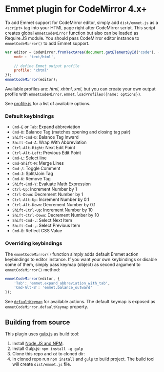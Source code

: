 # Emmet plugin for CodeMirror 4.x+

To add Emmet support for CodeMirror editor, simply add `dist/emmet.js` as a `<script>` tag into your HTML page right after CodeMirror script. This script creates global `emmetCodeMirror` function but also can be loaded as Require.JS module. You should pass CodeMirror editor instance to `emmetCodeMirror()` to add Emmet support.

```js
var editor = CodeMirror.fromTextArea(document.getElementById("code"), {
	mode : 'text/html',
	
	// define Emmet output profile
	profile: 'xhtml'
});
emmetCodeMirror(editor);
```

Available profiles are: _html_, _xhtml_, _xml_, but you can create your own output profile with 
`emmetCodeMirror.emmet.loadProfiles({name: options})`.

See [profile.js](https://github.com/emmetio/emmet/blob/master/lib/assets/profile.js#L30)
for a list of available options.

### Default keybindings
* `Cmd-E` or `Tab`: Expand abbreviation
* `Cmd-D`: Balance Tag (matches opening and closing tag pair)
* `Shift-Cmd-D`: Balance Tag Inward
* `Shift-Cmd-A`: Wrap With Abbreviation
* `Ctrl-Alt-Right`: Next Edit Point
* `Ctrl-Alt-Left`: Previous Edit Point
* `Cmd-L`: Select line
* `Cmd-Shift-M`: Merge Lines
* `Cmd-/`: Toggle Comment
* `Cmd-J`: Split/Join Tag
* `Cmd-K`: Remove Tag
* `Shift-Cmd-Y`: Evaluate Math Expression
* `Ctrl-Up`: Increment Number by 1
* `Ctrl-Down`: Decrement Number by 1
* `Ctrl-Alt-Up`: Increment Number by 0.1
* `Ctrl-Alt-Down`: Decrement Number by 0.1
* `Shift-Ctrl-Up`: Increment Number by 10
* `Shift-Ctrl-Down`: Decrement Number by 10
* `Shift-Cmd-.`: Select Next Item
* `Shift-Cmd-,`: Select Previous Item
* `Cmd-B`: Reflect CSS Value

### Overriding keybindings

The `emmetCodeMirror()` function simply adds default Emmet action keybindings to editor instance. If you want your own keybindings or disable some of them, simply pass keymap (object) as second argument to `emmetCodeMirror()` method:

```js
emmetCodeMirror(editor, {
    'Tab': 'emmet.expand_abbreviation_with_tab',
    'Cmd-Alt-B': 'emmet.balance_outward'
});
```

See [`defaultKeymap`](/plugin.js#L7) for available actions. The default keymap is exposed as `emmetCodeMirror.defaultKeymap` property.

## Building from source

This plugin uses [gulp.js](http://gulpjs.com) as build tool:

1. Install [Node.JS and NPM](http://nodejs.org).
2. Install Gulp.js: `npm install -g gulp`
3. Clone this repo and `cd` to cloned dir:
4. In cloned repo run `npm install` and `gulp` to build project. The build tool will create `dist/emmet.js` file.